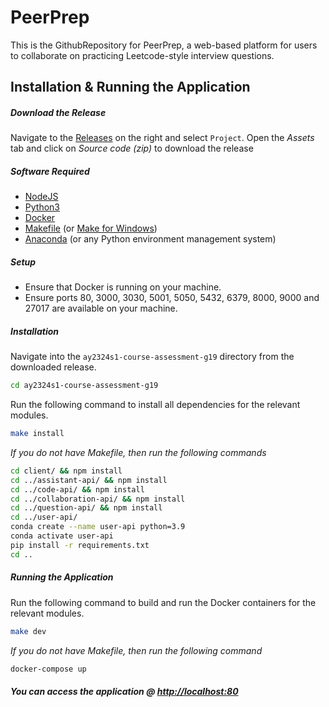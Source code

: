 # PeerPrep

This is the GithubRepository for PeerPrep, a web-based platform for users to
collaborate on practicing Leetcode-style interview questions.

## Installation & Running the Application

##### Download the Release

Navigate to the
[Releases](https://github.com/CS3219-AY2324S1/ay2324s1-course-assessment-g19/releases)
on the right and select `Project`. Open the _Assets_ tab and click on _Source
code (zip)_ to download the release

##### Software Required

- [NodeJS](https://nodejs.org/en/)
- [Python3](https://www.python.org/downloads/)
- [Docker](https://www.docker.com/products/docker-desktop/)
- [Makefile](https://www.gnu.org/software/make/) (or
  [Make for Windows](https://gnuwin32.sourceforge.net/packages/make.htm))
- [Anaconda](https://www.anaconda.com/download) (or any Python environment
  management system)

##### Setup

- Ensure that Docker is running on your machine.
- Ensure ports 80, 3000, 3030, 5001, 5050, 5432, 6379, 8000, 9000 and 27017 are
  available on your machine.

##### Installation

Navigate into the `ay2324s1-course-assessment-g19` directory from the downloaded
release.

```bash
cd ay2324s1-course-assessment-g19
```

Run the following command to install all dependencies for the relevant modules.

```bash
make install
```

_If you do not have Makefile, then run the following commands_

```bash
cd client/ && npm install
cd ../assistant-api/ && npm install
cd ../code-api/ && npm install
cd ../collaboration-api/ && npm install
cd ../question-api/ && npm install
cd ../user-api/
conda create --name user-api python=3.9
conda activate user-api
pip install -r requirements.txt
cd ..
```

##### Running the Application

Run the following command to build and run the Docker containers for the
relevant modules.

```bash
make dev
```

_If you do not have Makefile, then run the following command_

```bash
docker-compose up
```

##### You can access the application @ [http://localhost:80](http://localhost:80)
